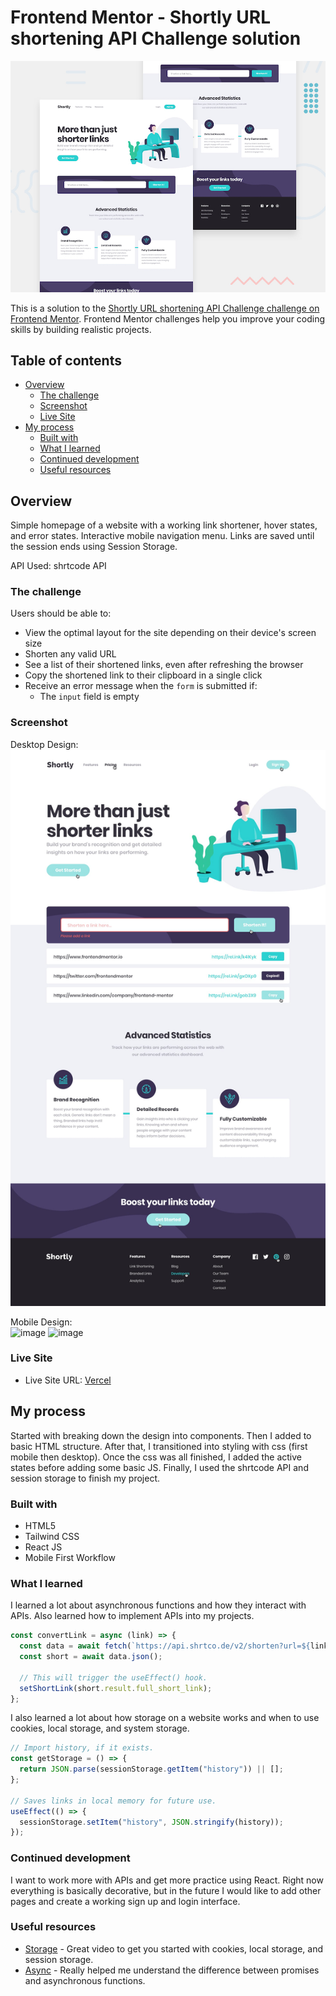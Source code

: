 # Frontend Mentor - Shortly URL shortening API Challenge solution

![Design](./design/desktop-preview.jpg)

This is a solution to the [Shortly URL shortening API Challenge challenge on Frontend Mentor](https://www.frontendmentor.io/challenges/url-shortening-api-landing-page-2ce3ob-G). Frontend Mentor challenges help you improve your coding skills by building realistic projects.

## Table of contents

- [Overview](#overview)
  - [The challenge](#the-challenge)
  - [Screenshot](#screenshot)
  - [Live Site](#live-site)
- [My process](#my-process)
  - [Built with](#built-with)
  - [What I learned](#what-i-learned)
  - [Continued development](#continued-development)
  - [Useful resources](#useful-resources)

## Overview

Simple homepage of a website with a working link shortener, hover states, and error states. Interactive mobile navigation menu. Links are saved until the session ends using Session Storage.

API Used: shrtcode API

### The challenge

Users should be able to:

- View the optimal layout for the site depending on their device's screen size
- Shorten any valid URL
- See a list of their shortened links, even after refreshing the browser
- Copy the shortened link to their clipboard in a single click
- Receive an error message when the `form` is submitted if:
  - The `input` field is empty

### Screenshot

Desktop Design:
<br /> <img width="600" src="./design/desktop-active-states.jpg" alt="image">

Mobile Design:
<br />
<img width="300" alt="image" src="https://github.com/Brian-Lin-2/frontend-mentor-url-shortener/assets/19761406/48a16816-705f-4ab8-b14e-432bd23ec42f">
<img width="300" alt="image" src="https://github.com/Brian-Lin-2/frontend-mentor-url-shortener/assets/19761406/de23ade3-1e33-4e71-b983-8d2513820cbb">

### Live Site

- Live Site URL: [Vercel](https://frontend-mentor-url-shortener-five.vercel.app)

## My process

Started with breaking down the design into components. Then I added to basic HTML structure. After that, I transitioned into styling with css (first mobile then desktop). Once the css was all finished, I added the active states before adding some basic JS. Finally, I used the shrtcode API and session storage to finish my project.

### Built with

- HTML5
- Tailwind CSS
- React JS
- Mobile First Workflow

### What I learned

I learned a lot about asynchronous functions and how they interact with APIs. Also learned how to implement APIs into my projects.

```jsx
const convertLink = async (link) => {
  const data = await fetch(`https://api.shrtco.de/v2/shorten?url=${link}`);
  const short = await data.json();

  // This will trigger the useEffect() hook.
  setShortLink(short.result.full_short_link);
};
```

I also learned a lot about how storage on a website works and when to use cookies, local storage, and system storage.

```jsx
// Import history, if it exists.
const getStorage = () => {
  return JSON.parse(sessionStorage.getItem("history")) || [];
};

// Saves links in local memory for future use.
useEffect(() => {
  sessionStorage.setItem("history", JSON.stringify(history));
});
```

### Continued development

I want to work more with APIs and get more practice using React. Right now everything is basically decorative, but in the future I would like to add other pages and create a working sign up and login interface.

### Useful resources

- [Storage](https://youtu.be/GihQAC1I39Q) - Great video to get you started with cookies, local storage, and session storage.
- [Async](https://youtu.be/li7FzDHYZpc) - Really helped me understand the difference between promises and asynchronous functions.
